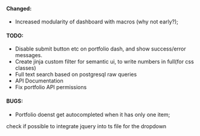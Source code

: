 #### Changed:
- Increased modularity of dashboard with macros (why not early?);

#### TODO:
- Disable submit button etc on portfolio dash, and show success/error messages.
- Create jinja custom filter for semantic ui, to write numbers in full(for css classes)
- Full text search based on postgresql raw queries
- API Documentation
- Fix portfolio API permissions

#### BUGS:
- Portfolio doenst get autocompleted when it has only one item;


check if possible to integrate jquery into ts file for the dropdown
